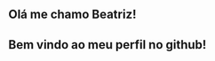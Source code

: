 ## Olá me chamo Beatriz!
## Bem vindo ao meu perfil no github!

<!--
**geekb21/geekb21** is a ✨ _special_ ✨ repository because its `README.md` (this file) appears on your GitHub profile.

🌱 Estou aprendendo computação em nuvem.
